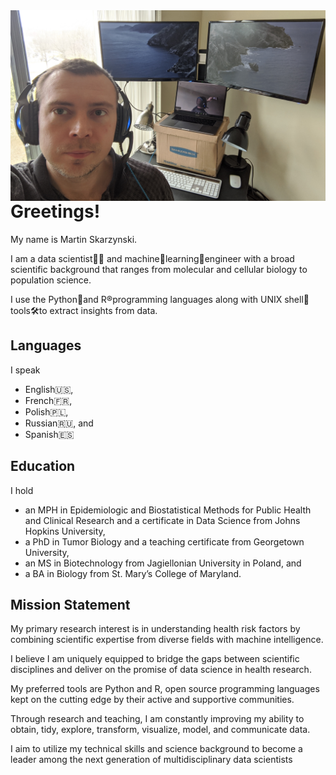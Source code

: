 <img src="desk.jpeg" width="650" align="right">

# Greetings!

My name is Martin Skarzynski.

I am a data scientist👨‍🔬 and machine🤖learning🧠engineer with a broad scientific background that ranges from molecular and cellular biology to population science.

I use the Python🐍and R®️programming languages along with UNIX shell🐚tools🛠to extract insights from data.

## Languages

I speak
- English🇺🇸,
- French🇫🇷,
- Polish🇵🇱,
- Russian🇷🇺, and
- Spanish🇪🇸

## Education

I hold
- an MPH in Epidemiologic and Biostatistical Methods for Public Health and Clinical Research and a certificate in Data Science from Johns Hopkins University,
- a PhD in Tumor Biology and a teaching certificate from Georgetown University,
- an MS in Biotechnology from Jagiellonian University in Poland, and
- a BA in Biology from St. Mary’s College of Maryland.

## Mission Statement

My primary research interest is in understanding health risk factors by combining scientific expertise from diverse fields with machine intelligence.

I believe I am uniquely equipped to bridge the gaps between scientific disciplines and deliver on the promise of data science in health research.

My preferred tools are Python and R, open source programming languages kept on the cutting edge by their active and supportive communities.

Through research and teaching, I am constantly improving my ability to obtain, tidy, explore, transform, visualize, model, and communicate data.

I aim to utilize my technical skills and science background to become a leader among the next generation of multidisciplinary data scientists
